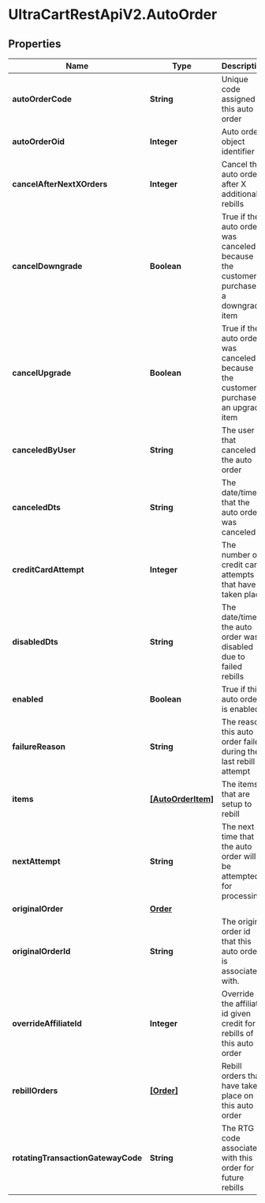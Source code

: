 # UltraCartRestApiV2.AutoOrder

## Properties
Name | Type | Description | Notes
------------ | ------------- | ------------- | -------------
**autoOrderCode** | **String** | Unique code assigned to this auto order | [optional] 
**autoOrderOid** | **Integer** | Auto order object identifier | [optional] 
**cancelAfterNextXOrders** | **Integer** | Cancel this auto order after X additional rebills | [optional] 
**cancelDowngrade** | **Boolean** | True if the auto order was canceled because the customer purchased a downgrade item | [optional] 
**cancelUpgrade** | **Boolean** | True if the auto order was canceled because the customer purchased an upgrade item | [optional] 
**canceledByUser** | **String** | The user that canceled the auto order | [optional] 
**canceledDts** | **String** | The date/time that the auto order was canceled | [optional] 
**creditCardAttempt** | **Integer** | The number of credit card attempts that have taken place | [optional] 
**disabledDts** | **String** | The date/time the auto order was disabled due to failed rebills | [optional] 
**enabled** | **Boolean** | True if this auto order is enabled | [optional] 
**failureReason** | **String** | The reason this auto order failed during the last rebill attempt | [optional] 
**items** | [**[AutoOrderItem]**](AutoOrderItem.md) | The items that are setup to rebill | [optional] 
**nextAttempt** | **String** | The next time that the auto order will be attempted for processing | [optional] 
**originalOrder** | [**Order**](Order.md) |  | [optional] 
**originalOrderId** | **String** | The original order id that this auto order is associated with. | [optional] 
**overrideAffiliateId** | **Integer** | Override the affiliate id given credit for rebills of this auto order | [optional] 
**rebillOrders** | [**[Order]**](Order.md) | Rebill orders that have taken place on this auto order | [optional] 
**rotatingTransactionGatewayCode** | **String** | The RTG code associated with this order for future rebills | [optional] 


